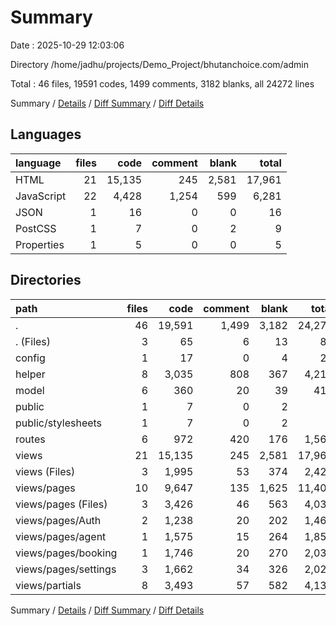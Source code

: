 # Summary

Date : 2025-10-29 12:03:06

Directory /home/jadhu/projects/Demo_Project/bhutanchoice.com/admin

Total : 46 files,  19591 codes, 1499 comments, 3182 blanks, all 24272 lines

Summary / [Details](details.md) / [Diff Summary](diff.md) / [Diff Details](diff-details.md)

## Languages
| language | files | code | comment | blank | total |
| :--- | ---: | ---: | ---: | ---: | ---: |
| HTML | 21 | 15,135 | 245 | 2,581 | 17,961 |
| JavaScript | 22 | 4,428 | 1,254 | 599 | 6,281 |
| JSON | 1 | 16 | 0 | 0 | 16 |
| PostCSS | 1 | 7 | 0 | 2 | 9 |
| Properties | 1 | 5 | 0 | 0 | 5 |

## Directories
| path | files | code | comment | blank | total |
| :--- | ---: | ---: | ---: | ---: | ---: |
| . | 46 | 19,591 | 1,499 | 3,182 | 24,272 |
| . (Files) | 3 | 65 | 6 | 13 | 84 |
| config | 1 | 17 | 0 | 4 | 21 |
| helper | 8 | 3,035 | 808 | 367 | 4,210 |
| model | 6 | 360 | 20 | 39 | 419 |
| public | 1 | 7 | 0 | 2 | 9 |
| public/stylesheets | 1 | 7 | 0 | 2 | 9 |
| routes | 6 | 972 | 420 | 176 | 1,568 |
| views | 21 | 15,135 | 245 | 2,581 | 17,961 |
| views (Files) | 3 | 1,995 | 53 | 374 | 2,422 |
| views/pages | 10 | 9,647 | 135 | 1,625 | 11,407 |
| views/pages (Files) | 3 | 3,426 | 46 | 563 | 4,035 |
| views/pages/Auth | 2 | 1,238 | 20 | 202 | 1,460 |
| views/pages/agent | 1 | 1,575 | 15 | 264 | 1,854 |
| views/pages/booking | 1 | 1,746 | 20 | 270 | 2,036 |
| views/pages/settings | 3 | 1,662 | 34 | 326 | 2,022 |
| views/partials | 8 | 3,493 | 57 | 582 | 4,132 |

Summary / [Details](details.md) / [Diff Summary](diff.md) / [Diff Details](diff-details.md)